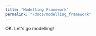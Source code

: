 ```yaml
---
title: "Modelling Framework"
permalink: "/docs/modelling_framework"
---
```

<link rel="shortcut icon" type="image/x-icon" href="../LUMASS_icon_64.ico">

OK. Let's go modelling!